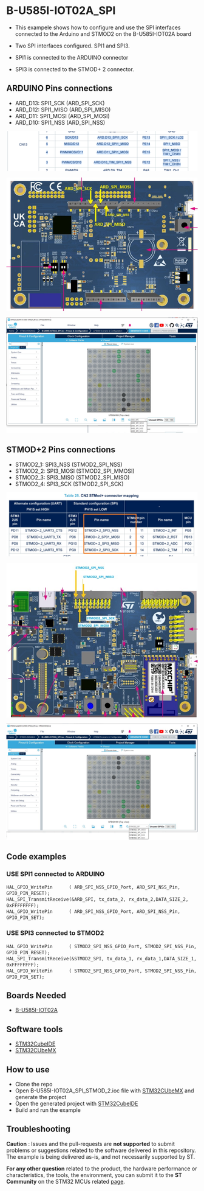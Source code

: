 
# B-U585I-IOT02A_SPI
* This exampele shows how to configure and use the SPI interfaces connected to the Arduino and STMOD2 on the B-U585I-IOT02A board

* Two SPI interfaces configured. SPI1 and SPI3.
* SPI1 is connected to the ARDUINO connector
* SPI3 is connected to the STMOD+ 2 connector.

## ARDUINO Pins connections
* ARD_D13: SPI1_SCK  (ARD_SPI_SCK)
* ARD_D12: SPI1_MISO (ARD_SPI_MISO)
* ARD_D11: SPI1_MOSI (ARD_SPI_MOSI)
* ARD_D10: SPI1_NSS  (ARD_SPI_NSS)

![ARD_SPI_1.bmp](ARD_SPI_1.bmp)

![ARD_SPI_2.jpg](ARD_SPI_2.jpg)

![ARD_SPI_MX.jpg](ARD_SPI_MX.jpg)

## STMOD+2 Pins connections

* STMOD2_1: SPI3_NSS  (STMOD2_SPI_NSS)
* STMOD2_2: SPI3_MOSI (STMOD2_SPI_MMOSI)
* STMOD2_3: SPI3_MISO (STMOD2_SPI_MISO)
* STMOD2_4: SPI3_SCK  (STMOD2_SPI_SCK)

![STMOD2_SPI_1.jpg](STMOD2_SPI_1.jpg)

![STMOD2_SPI_2.jpg](STMOD2_SPI_2.jpg)

![STMOD2_SPI_MX.jpg](STMOD2_SPI_MX.jpg)


## Code examples

### USE SPI1 connected to ARDUINO

  ```
  HAL_GPIO_WritePin      ( ARD_SPI_NSS_GPIO_Port, ARD_SPI_NSS_Pin, GPIO_PIN_RESET);
  HAL_SPI_TransmitReceive(&ARD_SPI, tx_data_2, rx_data_2,DATA_SIZE_2, 0xFFFFFFFF);
  HAL_GPIO_WritePin      ( ARD_SPI_NSS_GPIO_Port, ARD_SPI_NSS_Pin, GPIO_PIN_SET);
  ```

### USE SPI3 connected to STMOD2

  ```
  HAL_GPIO_WritePin      ( STMOD2_SPI_NSS_GPIO_Port, STMOD2_SPI_NSS_Pin, GPIO_PIN_RESET);
  HAL_SPI_TransmitReceive(&STMOD2_SPI, tx_data_1, rx_data_1,DATA_SIZE_1, 0xFFFFFFFF);
  HAL_GPIO_WritePin      ( STMOD2_SPI_NSS_GPIO_Port, STMOD2_SPI_NSS_Pin, GPIO_PIN_SET);
  ```

  ## Boards Needed

  * [B-U585I-IOT02A](https://www.st.com/en/evaluation-tools/b-u585i-iot02a.html)

## Software tools
* [STM32CubeIDE](https://www.st.com/stm32cubeide)
* [STM32CUbeMX](https://www.st.com/stm32cubemx)


## How to use
* Clone the repo
* Open B-U585I-IOT02A_SPI_STMOD_2.ioc file with [STM32CUbeMX](https://www.st.com/stm32cubemx) and generate the project 
* Open the generated project with [STM32CubeIDE](https://www.st.com/stm32cubeide)
* Build and run the example

## Troubleshooting

**Caution** : Issues and the pull-requests are **not supported** to submit problems or suggestions related to the software delivered in this repository. The example is being delivered as-is, and not necessarily supported by ST.

**For any other question** related to the product, the hardware performance or characteristics, the tools, the environment, you can submit it to the **ST Community** on the STM32 MCUs related [page](https://community.st.com/s/topic/0TO0X000000BSqSWAW/stm32-mcus).